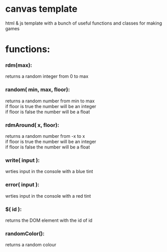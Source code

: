 # canvas template
 html & js template with a bunch of useful functions and classes for making games

# functions:

<h3>rdm(max): </h3>
returns a random integer from 0 to max

<h3>random( min, max, floor): </h3>
returns a random number from min to max <br>
if floor is true the number will be an integer <br>
if floor is false the number will be a float <br>

<h3>rdmAround( x, floor): </h3>
returns a random number from -x to x <br>
if floor is true the number will be an integer <br>
if floor is false the number will be a float <br>

<h3>write( input ): </h3>
wrties input in the console with a blue tint

<h3>error( input ): </h3>
wrties input in the console with a red tint

<h3>$( id ): </h3>
returns the DOM element with the id of id

<h3>randomColor(): </h3>
returns a random colour
